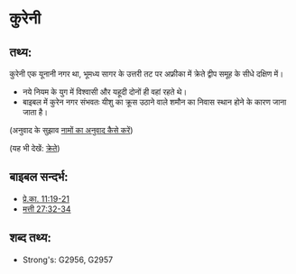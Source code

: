 # कुरेनी #

## तथ्य: ##

कुरेनी एक यूनानी नगर था, भूमध्य सागर के उत्तरी तट पर अफ्रीका में क्रेते द्वीप समूह के सीधे दक्षिण में।

* नये नियम के युग में विश्वासी और यहूदी दोनों ही वहां रहते थे।
* बाइबल में कुरेन नगर संभवतः यीशु का क्रूस उठाने वाले शमौन का निवास स्थान होने के कारण जाना जाता है।

(अनुवाद के सुझाव [नामों का अनुवाद कैसे करें](rc://en/ta/man/translate/translate-names))

(यह भी देखें: [क्रेते](../names/crete.md))

## बाइबल सन्दर्भ: ##

* [प्रे.का. 11:19-21](rc://en/tn/help/act/11/19)
* [मत्ती 27:32-34](rc://en/tn/help/mat/27/32)

## शब्द तथ्य: ##

* Strong's: G2956, G2957
